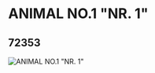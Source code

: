 # ANIMAL NO.1 "NR. 1"
## 72353
![ANIMAL NO.1 "NR. 1"](https://lc-www-live-s.legocdn.com/media/bricks/5/2/4656225.jpg)